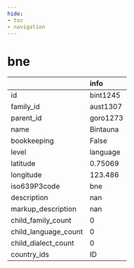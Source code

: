```yaml
---
hide:
- toc
- navigation
---
```

# bne
|                      | info     |
|:---------------------|:---------|
| id                   | bint1245 |
| family_id            | aust1307 |
| parent_id            | goro1273 |
| name                 | Bintauna |
| bookkeeping          | False    |
| level                | language |
| latitude             | 0.75069  |
| longitude            | 123.486  |
| iso639P3code         | bne      |
| description          | nan      |
| markup_description   | nan      |
| child_family_count   | 0        |
| child_language_count | 0        |
| child_dialect_count  | 0        |
| country_ids          | ID       |